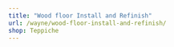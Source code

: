 ```yaml
---
title: "Wood floor Install and Refinish"
url: /wayne/wood-floor-install-and-refinish/
shop: Teppiche
---
```

